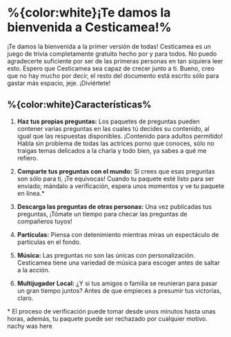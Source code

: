 %{color:white}¡Te damos la bienvenida a Cesticamea!%
===

¡Te damos la bienvenida a la primer versión de todas!
Cesticamea es un juego de trivia completamente gratuito hecho por y para todos.
No puedo agradecerte suficiente por ser de las primeras personas en tan siquiera leer esto. Espero que Cesticamea sea capaz de crecer junto a ti.
Bueno, creo que no hay mucho por decir, el resto del documento está escrito sólo para gastar más espacio, jeje. ¡Diviértete!

%{color:white}Características%
---

1. **Haz tus propias preguntas:** Los paquetes de preguntas pueden contener varias preguntas en las cuales tú decides su contenido, al igual que las respuestas disponibles. ¡Contenido para adultos permitido! Habla sin problema de todas las actríces porno que conoces, sólo no traigas temas delicados a la charla y todo bien, ya sabes a qué me refiero.

1. **Comparte tus preguntas con el mundo:** Si crees que esas preguntas son sólo para ti, ¡Te equivocas! Cuando tu paquete esté listo para ser enviado; mándalo a verificación, espera unos momentos y ve tu paquete en línea.*

1. **Descarga las preguntas de otras personas:** Una vez publicadas tus preguntas, ¡Tómate un tiempo para checar las preguntas de compañeros tuyos!

1. **Partículas:** Piensa con detenimiento mientras miras un espectáculo de partículas en el fondo.

1. **Música:** Las preguntas no son las únicas con personalización. Cesticamea tiene una variedad de música para escoger antes de saltar a la acción.

1. **Multijugador Local:** ¿Y si tus amigos o familia se reunieran para pasar un gran tiempo juntos? Antes de que empieces a presumir tus victorias, claro.

\* El proceso de verificación puede tomar desde unos minutos hasta unas horas, además, tu paquete puede ser rechazado por cualquier motivo.
nachy was here

